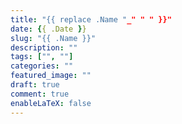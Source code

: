 ```yaml
---
title: "{{ replace .Name "_" " " }}"
date: {{ .Date }}
slug: "{{ .Name }}"
description: ""
tags: ["", ""]
categories: ""
featured_image: ""
draft: true
comment: true
enableLaTeX: false
---
```

